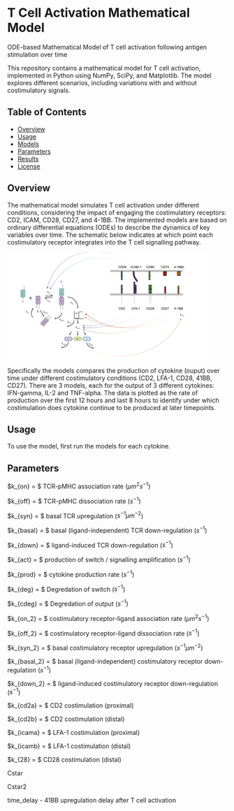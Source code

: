# T Cell Activation Mathematical Model
ODE-based Mathematical Model of T cell activation following antigen stimulation over time

This repository contains a mathematical model for T cell activation, implemented in Python using NumPy, SciPy, and Matplotlib. The model explores different scenarios, including variations with and without costimulatory signals.

## Table of Contents

- [Overview](#overview)
- [Usage](#usage)
- [Models](#models)
- [Parameters](#parameters)
- [Results](#results)
- [License](#license)

## Overview

The mathematical model simulates T cell activation under different conditions, considering the impact of engaging the costimulatory receptors: CD2, ICAM, CD28, CD27, and 4-1BB. The implemented models are based on ordinary differential equations (ODEs) to describe the dynamics of key variables over time. The schematic below indicates at which point each costimulatory receptor integrates into the T cell signalling pathway.

![Figure Description](model_fig.png)

Specifically the models compares the production of cytokine (ouput) over time under different costimulatory conditions (CD2, LFA-1, CD28, 41BB, CD27). There are 3 models, each for the output of 3 different cytokines: IFN-gamma, IL-2 and TNF-alpha. The data is plotted as the rate of production over the first 12 hours and last 8 hours to identify under which costimulation does cytokine continue to be produced at later timepoints. 

## Usage

To use the model, first run the models for each cytokine.

## Parameters

$k_{on} = $ TCR-pMHC association rate ($\mu m^{2}s^{-1}$)

$k_{off} = $ TCR-pMHC dissociation rate ($s^{-1}$)

$k_{syn} = $ basal TCR upregulation ($s^{-1}\mu m^{-2}$)

$k_{basal} = $ basal (ligand-independent) TCR down-regulation ($s^{-1}$)

$k_{down} = $ ligand-induced TCR down-regulation ($s^{-1}$)

$k_{act} = $ production of switch / signalling amplification ($s^{-1}$)

$k_{prod} = $ cytokine production rate ($s^{-1}$)

$k_{deg} = $ Degredation of switch ($s^{-1}$)

$k_{cdeg} = $ Degredation of output ($s^{-1}$)

$k_{on_2} = $ costimulatory receptor-ligand association rate ($\mu m^{2}s^{-1}$)

$k_{off_2} = $ costimulatory receptor-ligand dissociation rate ($s^{-1}$)

$k_{syn_2} = $ basal costimulatory receptor upregulation ($s^{-1}\mu m^{-2}$)

$k_{basal_2} = $ basal (ligand-independent) costimulatory receptor down-regulation ($s^{-1}$)

$k_{down_2} = $ ligand-induced costimulatory receptor down-regulation ($s^{-1}$)

$k_{cd2a} = $ CD2 costimulation (proximal)

$k_{cd2b} = $ CD2 costimulation (distal)

$k_{icama} = $ LFA-1 costimulation (proximal)

$k_{icamb} = $ LFA-1 costimulation (distal)

$k_{28} = $ CD28 costimulation (distal)

Cstar

Cstar2

time_delay - 41BB upregulation delay after T cell activation




